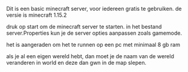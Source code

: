 Dit is een basic minecraft server, voor iedereen gratis te gebruiken. de versie is minecraft 1.15.2

druk op start om de minecraft server te starten.
in het bestand server.Properties kun je de server opties aanpassen zoals gamemode.

het is aangeraden om het te runnen op een pc met minimaal 8 gb ram

als je al een eigen wereld hebt, dan moet je de naam van de wereld veranderen in world en deze dan gwn in de map slepen.